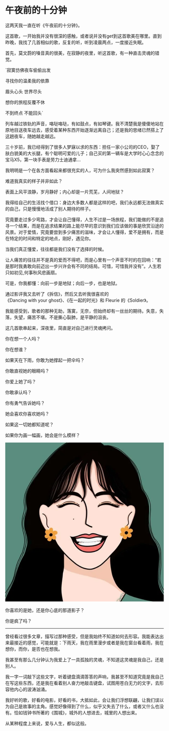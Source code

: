 # 午夜前的十分钟

这两天我一直在听《午夜前的十分钟》。

这首歌，一开始我并没有很深的感触，或者说并没有get到这首歌美在哪里。直到昨晚，我找了几首相似的歌，反复的听，听到凌晨两点，一度接近失眠。

首先，莫文蔚的嗓音真的很美，在寂静的夜里，听这首歌，有一种直击灵魂的错觉。

`寂寞仿佛夜车偷偷出发

寻找你的温柔我的依靠

眉头心头 世界尽头

想你的旅程反覆不休

不到终点 不能回头`

列车越过铁轨的声音，咯哒咯哒，有如鼓点，有如琴键。我不清楚我是傻傻地站在原地目送夜车远去，感受着某种东西开始逐渐远离自己；还是我的思绪已然搭上了这趟夜车，随她越走越远。

三十岁前，我已经得到了很多人梦寐以求的东西：担任一家小公司的CEO，娶了肤白貌美的大长腿，有个聪明可爱的儿子；自己买的第一辆车是大学时心心念念的宝马X5，第一块手表是劳力士迪通拿...

我明明是一个在各方面看起来都很充实的人，可为什么我突然感到如此寂寞？

难道我真实的样子并非如此？

表面上风平浪静，岁月静好；内心却是一片荒芜，人间地狱？

我得给自己的生活找个借口：身边大多数人都是这样的吧，我们永远都无法做真实的自己，只是慢慢地活成了别人期待的样子。

究竟要走过多少弯路，才会让自己懂得，人生不过是一场旅程，我们能做的不是追寻一个结果，而是在追求结果的路上能尽早的意识到我们应该做的事是欣赏沿途的风景。对于爱情，究竟要尝到多少痛苦的滋味，才会让人懂得，爱不是拥有，而是在特定的时间和特定的地点，刚好，遇见你。

当我们真正懂爱，往往都是我们没有了选择的时候。

让人痛苦的往往并不是真的爱而不得吧，而是心里有一个声音不时的在回响：“若是那时我勇敢向前迈出一步兴许会有不同的结局。可惜，可惜我并没有”。人生若只如初见,何事秋风悲画扇。

可是，你我都懂：向前一步是地狱；向后一步，也是地狱。

通过影评我又去听了《拆信》，然后又去听我很喜欢的《Dancing with your ghost》、《在一起的时光》和 Fleurie 的《Soldier》。

我能感受到，歌者的那种无助，落寞，无奈，但始终却有一丝丝的期待。失意，失落，失望，痛苦不堪。不是撕心裂肺，是平静的沮丧。

这几首歌串起来，深夜里，简直是对自己进行灵魂拷问。

你在想一个人吗？

你在想谁？

如果天在下雨，你敢为她撑起一把伞吗？

你敢直视她的眼睛吗？

你爱上她了吗？

你敢承认吗？

你有勇气告诉她吗？

她会喜欢你喜欢她吗？

如果这一切她都知道呢？

如果你为画一幅画，她会是什么模样？

![](../assets/600.webp)

你喜欢的是她，还是你心底的那道影子？

你是疯了吗？

---

曾经看过很多文章，描写过那种感受，但是我始终不知道如何去形容。我能表达出来最接近的感觉，可能就是：下雨天，我在雨里漫步或者是我在窗台看着雨，我在想你，而你，是否也在想我。

我甚至有那么几分钟认为我爱上了一具孤独的灵魂，不知道这灵魂是我自己，还是别人。

我一字一词敲下这些文字，听着键盘滴滴答答的声响，我甚至不知道究竟是我自己在写这些东西，还是我在看着别人奋力地敲击键盘，试图用苍白无力的文字，去形容他内心的波涛汹涌。

我好听的歌，好看的电影，好看的书，大抵如此，会让我们浮想联翩，让我们误以为自己是故事的主角。感觉好像得到了什么，似乎又失去了什么，或者又什么也没有。恰如钱钟书所著的《围城》，城外的人想进去，城里的人想出来。

从某种程度上来说，爱与人生，都似这般。